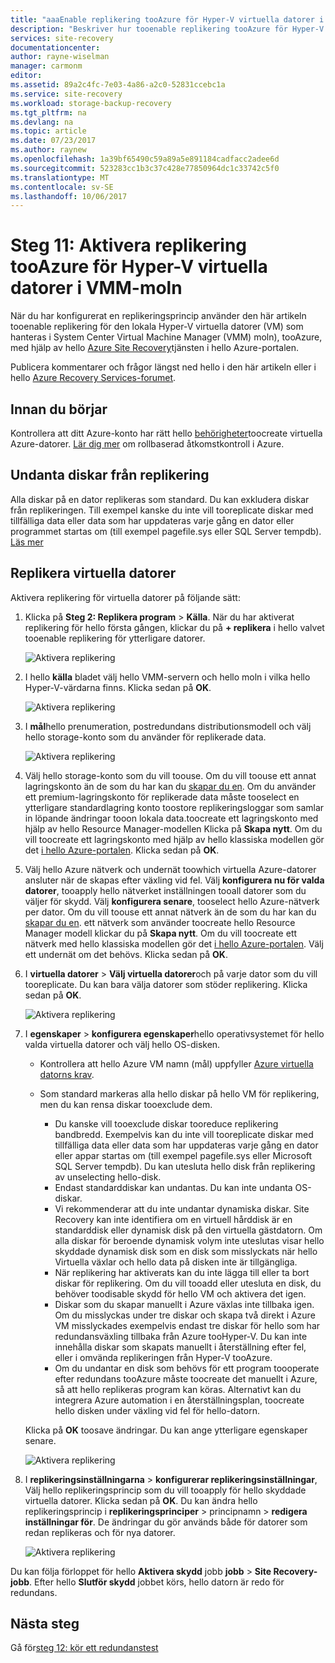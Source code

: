 ```yaml
---
title: "aaaEnable replikering tooAzure för Hyper-V virtuella datorer i VMM-moln med Azure Site Recovery | Microsoft Docs"
description: "Beskriver hur tooenable replikering tooAzure för Hyper-V virtuella datorer i VMM moln med hello Azure Site Recovery-tjänsten"
services: site-recovery
documentationcenter: 
author: rayne-wiselman
manager: carmonm
editor: 
ms.assetid: 89a2c4fc-7e03-4a86-a2c0-52831ccebc1a
ms.service: site-recovery
ms.workload: storage-backup-recovery
ms.tgt_pltfrm: na
ms.devlang: na
ms.topic: article
ms.date: 07/23/2017
ms.author: raynew
ms.openlocfilehash: 1a39bf65490c59a89a5e891184cadfacc2adee6d
ms.sourcegitcommit: 523283cc1b3c37c428e77850964dc1c33742c5f0
ms.translationtype: MT
ms.contentlocale: sv-SE
ms.lasthandoff: 10/06/2017
---
```

# <a name="step-11-enable-replication-tooazure-for-hyper-v-vms-in-vmm-clouds"></a>Steg 11: Aktivera replikering tooAzure för Hyper-V virtuella datorer i VMM-moln

När du har konfigurerat en replikeringsprincip använder den här artikeln tooenable replikering för den lokala Hyper-V virtuella datorer (VM) som hanteras i System Center Virtual Machine Manager (VMM) moln), tooAzure, med hjälp av hello [Azure Site Recovery](site-recovery-overview.md)tjänsten i hello Azure-portalen.

Publicera kommentarer och frågor längst ned hello i den här artikeln eller i hello [Azure Recovery Services-forumet](https://social.msdn.microsoft.com/forums/azure/home?forum=hypervrecovmgr).


## <a name="before-you-start"></a>Innan du börjar

Kontrollera att ditt Azure-konto har rätt hello [behörigheter](site-recovery-role-based-linked-access-control.md#permissions-required-to-enable-replication-for-new-virtual-machines)toocreate virtuella Azure-datorer. [Lär dig mer](../active-directory/role-based-access-built-in-roles.md) om rollbaserad åtkomstkontroll i Azure.

## <a name="exclude-disks-from-replication"></a>Undanta diskar från replikering

Alla diskar på en dator replikeras som standard. Du kan exkludera diskar från replikeringen. Till exempel kanske du inte vill tooreplicate diskar med tillfälliga data eller data som har uppdateras varje gång en dator eller programmet startas om (till exempel pagefile.sys eller SQL Server tempdb). [Läs mer](site-recovery-exclude-disk.md)

## <a name="replicate-vms"></a>Replikera virtuella datorer

Aktivera replikering för virtuella datorer på följande sätt:  

1. Klicka på **Steg 2: Replikera program** > **Källa**. När du har aktiverat replikering för hello första gången, klickar du på **+ replikera** i hello valvet tooenable replikering för ytterligare datorer.

    ![Aktivera replikering](./media/vmm-to-azure-walkthrough-enable-replication/enable-replication1.png)
2. I hello **källa** bladet välj hello VMM-servern och hello moln i vilka hello Hyper-V-värdarna finns. Klicka sedan på **OK**.

    ![Aktivera replikering](./media/vmm-to-azure-walkthrough-enable-replication/enable-replication-source.png)
3. I **mål**hello prenumeration, postredundans distributionsmodell och välj hello storage-konto som du använder för replikerade data.

    ![Aktivera replikering](./media/vmm-to-azure-walkthrough-enable-replication/enable-replication-target.png)
4. Välj hello storage-konto som du vill toouse. Om du vill toouse ett annat lagringskonto än de som du har kan du [skapar du en](#set-up-an-azure-storage-account). Om du använder ett premium-lagringskonto för replikerade data måste tooselect en ytterligare standardlagring konto toostore replikeringsloggar som samlar in löpande ändringar tooon lokala data.toocreate ett lagringskonto med hjälp av hello Resource Manager-modellen Klicka på **Skapa nytt**. Om du vill toocreate ett lagringskonto med hjälp av hello klassiska modellen gör det [i hello Azure-portalen](../storage/common/storage-create-storage-account.md). Klicka sedan på **OK**.
5. Välj hello Azure nätverk och undernät toowhich virtuella Azure-datorer ansluter när de skapas efter växling vid fel. Välj **konfigurera nu för valda datorer**, tooapply hello nätverket inställningen tooall datorer som du väljer för skydd. Välj **konfigurera senare**, tooselect hello Azure-nätverk per dator. Om du vill toouse ett annat nätverk än de som du har kan du [skapar du en](#set-up-an-azure-network). ett nätverk som använder toocreate hello Resource Manager modell klickar du på **Skapa nytt**. Om du vill toocreate ett nätverk med hello klassiska modellen gör det [i hello Azure-portalen](../virtual-network/virtual-networks-create-vnet-classic-pportal.md). Välj ett undernät om det behövs. Klicka sedan på **OK**.
6. I **virtuella datorer** > **Välj virtuella datorer**och på varje dator som du vill tooreplicate. Du kan bara välja datorer som stöder replikering. Klicka sedan på **OK**.

    ![Aktivera replikering](./media/vmm-to-azure-walkthrough-enable-replication/enable-replication5.png)

7. I **egenskaper** > **konfigurera egenskaper**hello operativsystemet för hello valda virtuella datorer och välj hello OS-disken.

    - Kontrollera att hello Azure VM namn (mål) uppfyller [Azure virtuella datorns krav](site-recovery-support-matrix-to-azure.md#failed-over-azure-vm-requirements).   
    - Som standard markeras alla hello diskar på hello VM för replikering, men du kan rensa diskar tooexclude dem.

        - Du kanske vill tooexclude diskar tooreduce replikering bandbredd. Exempelvis kan du inte vill tooreplicate diskar med tillfälliga data eller data som har uppdateras varje gång en dator eller appar startas om (till exempel pagefile.sys eller Microsoft SQL Server tempdb). Du kan utesluta hello disk från replikering av unselecting hello-disk.
        - Endast standarddiskar kan undantas. Du kan inte undanta OS-diskar.
        - Vi rekommenderar att du inte undantar dynamiska diskar. Site Recovery kan inte identifiera om en virtuell hårddisk är en standarddisk eller dynamisk disk på den virtuella gästdatorn. Om alla diskar för beroende dynamisk volym inte uteslutas visar hello skyddade dynamisk disk som en disk som misslyckats när hello Virtuella växlar och hello data på disken inte är tillgängliga.
        - När replikering har aktiverats kan du inte lägga till eller ta bort diskar för replikering. Om du vill tooadd eller utesluta en disk, du behöver toodisable skydd för hello VM och aktivera det igen.
        - Diskar som du skapar manuellt i Azure växlas inte tillbaka igen. Om du misslyckas under tre diskar och skapa två direkt i Azure VM misslyckades exempelvis endast tre diskar för hello som har redundansväxling tillbaka från Azure tooHyper-V. Du kan inte innehålla diskar som skapats manuellt i återställning efter fel, eller i omvända replikeringen från Hyper-V tooAzure.
        - Om du undantar en disk som behövs för ett program toooperate efter redundans tooAzure måste toocreate det manuellt i Azure, så att hello replikeras program kan köras. Alternativt kan du integrera Azure automation i en återställningsplan, toocreate hello disken under växling vid fel för hello-datorn.

    Klicka på **OK** toosave ändringar. Du kan ange ytterligare egenskaper senare.

    ![Aktivera replikering](./media/vmm-to-azure-walkthrough-enable-replication/enable-replication6-with-exclude-disk.png)

8. I **replikeringsinställningarna** > **konfigurerar replikeringsinställningar**, Välj hello replikeringsprincip som du vill tooapply för hello skyddade virtuella datorer. Klicka sedan på **OK**. Du kan ändra hello replikeringsprincip i **replikeringsprinciper** > principnamn > **redigera inställningar för**. De ändringar du gör används både för datorer som redan replikeras och för nya datorer.

   ![Aktivera replikering](./media/vmm-to-azure-walkthrough-enable-replication/enable-replication7.png)

Du kan följa förloppet för hello **Aktivera skydd** jobb **jobb** > **Site Recovery-jobb**. Efter hello **Slutför skydd** jobbet körs, hello datorn är redo för redundans.



## <a name="next-steps"></a>Nästa steg

Gå för[steg 12: kör ett redundanstest](vmm-to-azure-walkthrough-test-failover.md)
